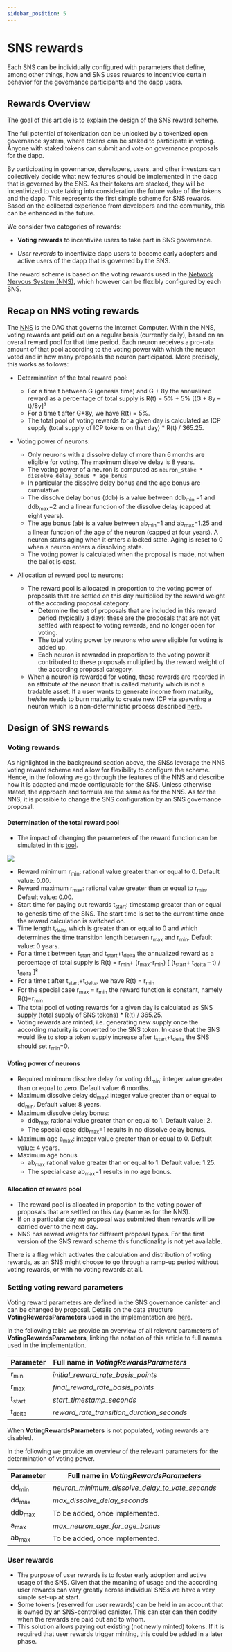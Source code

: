 ```yaml
---
sidebar_position: 5
---
```

# SNS rewards

Each SNS can be individually configured with parameters that define, among other things,
how and SNS uses rewards to incentivice certain behavior for the governance participants
and the dapp users.

## Rewards Overview

The goal of this article is to explain the design of the SNS reward scheme.

The full potential of tokenization can be unlocked by a tokenized open governance system,
where tokens can be staked to participate in voting. Anyone with staked tokens 
can submit and vote on governance proposals for the dapp.

By participating in governance, developers, users, and other investors can collectively 
decide what new features should be implemented in the dapp that is governed by the SNS.
As their tokens are stacked, they will be incentivized to vote taking into consideration
the future value of the tokens and the dapp. This represents the first simple scheme for
SNS rewards. Based on the collected experience from developers and the community, this
can be enhanced in the future.

We consider two categories of rewards:
  * **Voting rewards** to incentivize users to take part in SNS governance.

  * _User rewards_ to incentivize dapp users to become early adopters and 
    active users of the dapp that is governed by the SNS.

The reward scheme is based on the voting rewards used in the
[Network Nervous System (NNS)](https://medium.com/dfinity/the-network-nervous-system-governing-the-internet-computer-1d176605d66a#:~:text=Network%20Nervous%20System%20overview,how%20to%20update%20this%20information.),
which however can be flexibly configured by each SNS.

## Recap on NNS voting rewards

The [NNS](/tokenomics/nns/nns-intro.md) is the DAO that governs the Internet Computer.
Within the NNS, voting rewards are paid out on a regular basis (currently daily),
based on an overall reward pool for that time period. 
Each neuron receives a pro-rata amount of that pool according to the voting power with 
which the neuron voted and in how many proposals the neuron participated. More precisely,
this works as follows:

* Determination of the total reward pool:
  * For a time t between G (genesis time) and G + 8y the annualized reward as a percentage of total supply is R(t) = 5% + 5% [(G + 8y – t)/8y]²
  * For a time t after G+8y, we have R(t) = 5%.
  * The total pool of voting rewards for a given day is calculated as ICP supply (total supply of ICP tokens on that day) * R(t) / 365.25.
* Voting power of neurons:
  * Only neurons with a dissolve delay of more than 6 months are eligible for voting. The maximum dissolve delay is 8 years.
  * The voting power of a neuron is computed as `neuron_stake * dissolve_delay_bonus * age_bonus`
  * In particular the dissolve delay bonus and the age bonus are cumulative.
  * The dissolve delay bonus (ddb) is a value between ddb<sub>min</sub> =1 and ddb<sub>max</sub>=2 and a linear function of the dissolve delay (capped at eight years).
  * The age bonus (ab) is a value between ab<sub>min</sub>=1 and ab<sub>max</sub>=1.25 and a linear function of the age of the neuron (capped at four years). A neuron starts aging when it enters a locked state. Aging is reset to 0 when a neuron enters a dissolving state.
  * The voting power is calculated when the proposal is made, not when the ballot is cast.

* Allocation of reward pool to neurons:
  * The reward pool is allocated in proportion to the voting power of proposals that are settled on this day multiplied by the reward weight of the according proposal category.
    * Determine the set of proposals that are included in this reward period (typically a day): these are the proposals that are not yet settled with respect to voting rewards, and no longer open for voting.
    * The total voting power by neurons who were eligible for voting is added up.
    * Each neuron is rewarded in proportion to the voting power it contributed to these proposals multiplied by the reward weight of the according proposal category.
  * When a neuron is rewarded for voting, these rewards are recorded in an attribute of the neuron that is called maturity which is not a tradable asset. If a user wants to generate income from maturity, he/she needs to burn maturity to create new ICP via spawning a neuron which is a non-deterministic process described [here](https://wiki.internetcomputer.org/wiki/Maturity_modulation).

## Design of SNS rewards

### Voting rewards

As highlighted in the background section above, the SNSs leverage the NNS voting reward scheme 
and allow for flexibility to configure the scheme. Hence, in the following we go through the
features of the NNS and describe how it is adapted and made configurable for the SNS. 
Unless otherwise stated, the approach and formula are the same as for the NNS. 
As for the NNS, it is possible to change the SNS configuration by an SNS governance proposal.

#### Determination of the total reward pool
  * The impact of changing the parameters of the reward function can be simulated in this [tool](https://docs.google.com/spreadsheets/d/1cTqgjGcG5rEQ5kRGprpdLvBL7ZdTqUDCuCi0QjClbgk/edit#gid=0). 
  
  ![](./_attachments/graph_rewards_total_supply.png)
* Reward minimum r<sub>min</sub>: rational value greater than or equal to 0. Default value: 0.00.
* Reward maximum r<sub>max</sub>: rational value greater than or equal to r<sub>min</sub>. Default value: 0.00.
* Start time for paying out rewards t<sub>start</sub>: timestamp greater than or equal to genesis time of the SNS. The start time is set to the current time once the reward calculation is switched on.
* Time length t<sub>delta</sub> which is greater than or equal to 0 and which determines the time transition length between r<sub>max</sub> and r<sub>min</sub>. Default value: 0 years.
* For a time t between t<sub>start</sub> and t<sub>start</sub>+t<sub>delta</sub> the annualized reward as a percentage of total supply is R(t) = r<sub>min</sub>+ (r<sub>max</sub>-r<sub>min</sub>) [ (t<sub>start</sub>+ t<sub>delta</sub> – t) / t<sub>delta</sub> ]²
* For a time t after t<sub>start</sub>+t<sub>delta</sub>, we have R(t) = r<sub>min</sub>
* For the special case r<sub>max</sub> = r<sub>min</sub> the reward function is constant, namely R(t)=r<sub>min</sub>
* The total pool of voting rewards for a given day is calculated as SNS supply (total supply of SNS tokens) * R(t) / 365.25.
* Voting rewards are minted, i.e. generating new supply once the according maturity is converted to the SNS token. In case that the SNS would like to stop a token supply increase after t<sub>start</sub>+t<sub>delta</sub> the SNS should set r<sub>min</sub>=0.

#### Voting power of neurons
  * Required minimum dissolve delay for voting dd<sub>min</sub>: integer value greater than or equal to zero. Default value: 6 months.
  * Maximum dissolve delay dd<sub>max</sub>: integer value greater than or equal to dd<sub>min</sub>. Default value: 8 years.
  * Maximum dissolve delay bonus:
    * ddb<sub>max</sub> rational value greater than or equal to 1. Default value: 2.
    * The special case ddb<sub>max</sub>=1 results in no dissolve delay bonus.
  * Maximum age a<sub>max</sub>: integer value greater than or equal to 0. Default value: 4 years.
  * Maximum age bonus
    * ab<sub>max</sub> rational value greater than or equal to 1. Default value: 1.25.
    * The special case ab<sub>max</sub>=1 results in no age bonus.
#### Allocation of reward pool
  * The reward pool is allocated in proportion to the voting power of proposals that are settled on this day (same as for the NNS).
  * If on a particular day no proposal was submitted then rewards will be carried over to the next day.
  * NNS has reward weights for different proposal types. For the first version of the SNS reward scheme this functionality is not yet available.

There is a flag which activates the calculation and distribution of voting rewards, as an SNS might choose to go through a ramp-up period without voting rewards, or with no voting rewards at all.

### Setting voting reward parameters

Voting reward parameters are defined in the SNS governance canister and can be changed by proposal. Details on the data structure **VotingRewardsParameters** used in the implementation are [here](https://github.com/dfinity/ic/blob/master/rs/sns/governance/proto/ic_sns_governance/pb/v1/governance.proto#L726).

In the following table we provide an overview of all relevant parameters of **VotingRewardsParameters**, linking the notation of this article to full names used in the implementation.

|Parameter|Full name in *VotingRewardsParameters*|
| --- | --- |
|r<sub>min</sub>|*initial_reward_rate_basis_points*|
|r<sub>max</sub>|*final_reward_rate_basis_points*|
|t<sub>start</sub>|*start_timestamp_seconds*|
|t<sub>delta</sub>|*reward_rate_transition_duration_seconds*|

When **VotingRewardsParameters** is not populated, voting rewards are disabled.

In the following we provide an overview of the relevant parameters for the determination of voting power.

|Parameter|Full name in *VotingRewardsParameters*|
| --- | --- |
|dd<sub>min</sub>|*neuron_minimum_dissolve_delay_to_vote_seconds*|
|dd<sub>max</sub>|*max_dissolve_delay_seconds*|
|ddb<sub>max</sub>|To be added, once implemented.|
|a<sub>max</sub>|*max_neuron_age_for_age_bonus*|
|ab<sub>max</sub>|To be added, once implemented.|

### User rewards

* The purpose of user rewards is to foster early adoption and active usage of the SNS. Given that the meaning of usage and the according user rewards can vary greatly across individual SNSs we have a very simple set-up at start.
* Some tokens (reserved for user rewards) can be held in an account that is owned by an SNS-controlled canister. This canister can then codify when the rewards are paid out and to whom.
* This solution allows paying out existing (not newly minted) tokens. If it is required that user rewards trigger minting, this could be added in a later phase.
